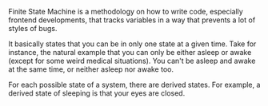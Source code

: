 Finite State Machine is a methodology on how to write code, especially frontend developments, that tracks variables in a way that prevents a lot of styles of bugs.

It basically states that you can be in only one state at a given time. Take for instance, the natural example that you can only be either asleep or awake (except for some weird medical situations). You can't be asleep and awake at the same time, or neither asleep nor awake too.

For each possible state of a system, there are derived states. For example, a derived state of sleeping is that your eyes are closed.
